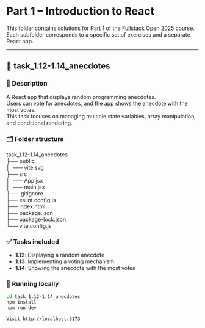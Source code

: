 # Part 1 – Introduction to React

This folder contains solutions for Part 1 of the [Fullstack Open 2025](https://fullstackopen.com/en/part1) course.  
Each subfolder corresponds to a specific set of exercises and a separate React app.

---

## 📁 task_1.12-1.14_anecdotes

### 📝 Description
A React app that displays random programming anecdotes.  
Users can vote for anecdotes, and the app shows the anecdote with the most votes.  
This task focuses on managing multiple state variables, array manipulation, and conditional rendering.

### 🗂 Folder structure

task_1.12-1.14_anecdotes  
├── public  
│   └── vite.svg  
├── src  
│   ├── App.jsx  
│   └── main.jsx  
├── .gitignore  
├── eslint.config.js  
├── index.html  
├── package.json  
├── package-lock.json  
└── vite.config.js  

### ✅ Tasks included
- **1.12**: Displaying a random anecdote
- **1.13**: Implementing a voting mechanism
- **1.14**: Showing the anecdote with the most votes

### 🚀 Running locally
```bash
cd task_1.12-1.14_anecdotes
npm install
npm run dev

Visit http://localhost:5173
